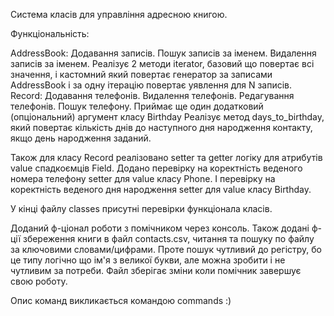 Система класів для управління адресною книгою.

Функціональність:

AddressBook:
    Додавання записів.
    Пошук записів за іменем.
    Видалення записів за іменем.
    Реалізує 2 методи iterator, базовий що повертає всі значення, 
    і кастомний який повертає генератор за записами AddressBook і за одну ітерацію повертає уявлення для N записів.
Record:
    Додавання телефонів.
    Видалення телефонів.
    Редагування телефонів.
    Пошук телефону.
    Приймає ще один додатковий (опціональний) аргумент класу Birthday
    Реалізує метод days_to_birthday, 
    який повертає кількість днів до наступного дня народження контакту, якщо день народження заданий.


Також для класу Record реалізовано setter та getter логіку для атрибутів value спадкоємців Field.
Додано перевірку на коректність веденого номера телефону setter для value класу Phone.
І перевірку на коректність веденого дня народження setter для value класу Birthday.

У кінці файлу classes присутні перевірки функціонала класів.

Доданий ф-ціонал роботи з помічником через консоль.
Також додані ф-ції збереження книги в файл contacts.csv, читання та пошуку по файлу за ключовими словами/цифрами.
Проте пошук чутливий до регістру, бо це типу логічно що ім'я з великої букви, але можна зробити і не чутливим за потреби.
Файл зберігає зміни коли помічник завершує свою роботу.

Опис команд викликається  командою commands :)